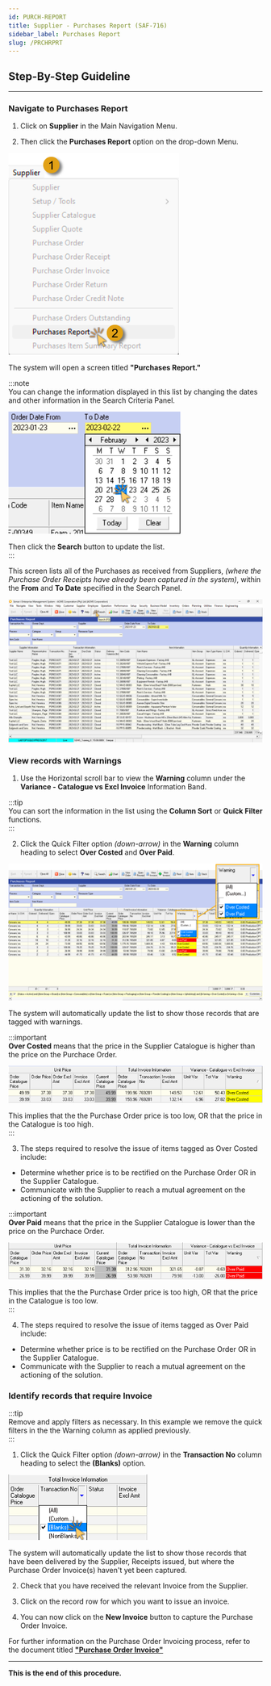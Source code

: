 ```yaml
---
id: PURCH-REPORT
title: Supplier - Purchases Report (SAF-716)
sidebar_label: Purchases Report
slug: /PRCHRPRT
---
```


## Step-By-Step Guideline
___  

### Navigate to Purchases Report  

1.  Click on **Supplier** in the Main Navigation Menu.

2.  Then click the **Purchases Report** option on the drop-down Menu.  

![](../static/img/docs/PURCH-REPORT/image01.png)  


The system will open a screen titled **"Purchases Report."**  

:::note  
You can change the information displayed in this list by changing the dates and other information in the Search Criteria Panel.  

![](../static/img/docs/PURCH-REPORT/image02.png)  

Then click the **Search** button to update the list.  
:::  

This screen lists all of the Purchases as received from Suppliers, _(where the Purchase Order Receipts have already been captured in the system)_, within the **From** and **To Date** specified in the Search Panel.  

![](../static/img/docs/PURCH-REPORT/image03.png)  

### View records with Warnings  

1.  Use the Horizontal scroll bar to view the **Warning** column under the **Variance - Catalogue vs Excl Invoice** Information Band.

:::tip  
You can sort the information in the list using the **Column Sort** or **Quick Filter** functions.  
:::  

2.  Click the Quick Filter option _(down-arrow)_ in the **Warning** column heading to select **Over Costed** and **Over Paid**.  

![](../static/img/docs/PURCH-REPORT/image04.png)  

The system will automatically update the list to show those records that are tagged with warnings.  

:::important  
**Over Costed** means that the price in the Supplier Catalogue is higher than the price on the Purchace Order.  

![](../static/img/docs/PURCH-REPORT/image05.png)  

This implies that the the Purchase Order price is too low, OR that the price in the Catalogue is too high.  
:::  

3.  The steps required to resolve the issue of items tagged as Over Costed include:  
-   Determine whether price is to be rectified on the Purchase Order OR in the Supplier Catalogue.  
-   Communicate with the Supplier to reach a mutual agreement on the actioning of the solution.  

:::important  
**Over Paid** means that the price in the Supplier Catalogue is lower than the price on the Purchace Order.  

![](../static/img/docs/PURCH-REPORT/image06.png)  

This implies that the the Purchase Order price is too high, OR that the price in the Catalogue is too low.  
:::  

4.  The steps required to resolve the issue of items tagged as Over Paid include:  
-   Determine whether price is to be rectified on the Purchase Order OR in the Supplier Catalogue.  
-   Communicate with the Supplier to reach a mutual agreement on the actioning of the solution.  

### Identify records that require Invoice  

:::tip  
Remove and apply filters as necessary.  In this example we remove the quick filters in the the Warning column as applied previously.  
:::  

1.  Click the Quick Filter option _(down-arrow)_ in the **Transaction No** column heading to select the **(Blanks)** option.  

![](../static/img/docs/PURCH-REPORT/image07.png)  

The system will automatically update the list to show those records that have been delivered by the Supplier, Receipts issued, but where the Purchase Order Invoice(s) haven't yet been captured.  

2.  Check that you have received the relevant Invoice from the Supplier.  

3.  Click on the record row for which you want to issue an invoice.  

4.  You can now click on the **New Invoice** button to capture the Purchase Order Invoice.  

For further information on the Purchase Order Invoicing process, refer to the document titled **["Purchase Order Invoice"](https://sense-i.co/docs/152)**

___

**This is the end of this procedure.**
